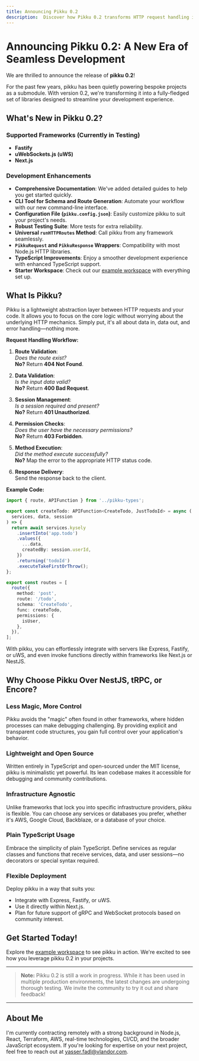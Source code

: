 ```yaml
---
title: Announcing Pikku 0.2
description:  Discover how Pikku 0.2 transforms HTTP request handling in Node.js with new features, enhanced TypeScript support, and seamless integration with popular frameworks like Fastify, uWS, and Next.js.
---
```


# Announcing Pikku 0.2: A New Era of Seamless Development

We are thrilled to announce the release of **pikku 0.2**!

For the past few years, pikku has been quietly powering bespoke projects as a submodule. With version 0.2, we're transforming it into a fully-fledged set of libraries designed to streamline your development experience.

<!-- truncate -->

## What's New in Pikku 0.2?

### Supported Frameworks (Currently in Testing)

- **Fastify**
- **uWebSockets.js (uWS)**
- **Next.js**

### Development Enhancements

- **Comprehensive Documentation**: We've added detailed guides to help you get started quickly.
- **CLI Tool for Schema and Route Generation**: Automate your workflow with our new command-line interface.
- **Configuration File (`pikku.config.json`)**: Easily customize pikku to suit your project's needs.
- **Robust Testing Suite**: More tests for extra reliability.
- **Universal `runHTTPRoutes` Method**: Call pikku from any framework seamlessly.
- **`PikkuRequest` and `PikkuResponse` Wrappers**: Compatibility with most Node.js HTTP libraries.
- **TypeScript Improvements**: Enjoy a smoother development experience with enhanced TypeScript support.
- **Starter Workspace**: Check out our [example workspace](https://github.com/pikku/workspace-starter) with everything set up.

## What Is Pikku?

Pikku is a lightweight abstraction layer between HTTP requests and your code. It allows you to focus on the core logic without worrying about the underlying HTTP mechanics. Simply put, it's all about data in, data out, and error handling—nothing more.

**Request Handling Workflow:**

1. **Route Validation**:  
   *Does the route exist?*  
   **No?** Return **404 Not Found**.

2. **Data Validation**:  
   *Is the input data valid?*  
   **No?** Return **400 Bad Request**.

3. **Session Management**:  
   *Is a session required and present?*  
   **No?** Return **401 Unauthorized**.

4. **Permission Checks**:  
   *Does the user have the necessary permissions?*  
   **No?** Return **403 Forbidden**.

5. **Method Execution**:  
   *Did the method execute successfully?*  
   **No?** Map the error to the appropriate HTTP status code.

6. **Response Delivery**:  
   Send the response back to the client.

**Example Code:**

```typescript
import { route, APIFunction } from '../pikku-types';

export const createTodo: APIFunction<CreateTodo, JustTodoId> = async (
  services, data, session
) => {
  return await services.kysely
    .insertInto('app.todo')
    .values({
      ...data,
      createdBy: session.userId,
    })
    .returning('todoId')
    .executeTakeFirstOrThrow();
};

export const routes = [
  route({
    method: 'post',
    route: '/todo',
    schema: 'CreateTodo',
    func: createTodo,
    permissions: {
      isUser,
    },
  }),
];
```

With pikku, you can effortlessly integrate with servers like Express, Fastify, or uWS, and even invoke functions directly within frameworks like Next.js or NestJS.

## Why Choose Pikku Over NestJS, tRPC, or Encore?

### **Less Magic, More Control**

Pikku avoids the "magic" often found in other frameworks, where hidden processes can make debugging challenging. By providing explicit and transparent code structures, you gain full control over your application's behavior.

### **Lightweight and Open Source**

Written entirely in TypeScript and open-sourced under the MIT license, pikku is minimalistic yet powerful. Its lean codebase makes it accessible for debugging and community contributions.

### **Infrastructure Agnostic**

Unlike frameworks that lock you into specific infrastructure providers, pikku is flexible. You can choose any services or databases you prefer, whether it's AWS, Google Cloud, Backblaze, or a database of your choice.

### **Plain TypeScript Usage**

Embrace the simplicity of plain TypeScript. Define services as regular classes and functions that receive services, data, and user sessions—no decorators or special syntax required.

### **Flexible Deployment**

Deploy pikku in a way that suits you:

- Integrate with Express, Fastify, or uWS.
- Use it directly within Next.js.
- Plan for future support of gRPC and WebSocket protocols based on community interest.

## Get Started Today!

Explore the [example workspace](https://github.com/pikku/workspace-starter) to see pikku in action. We're excited to see how you leverage pikku 0.2 in your projects.

---

> **Note:** Pikku 0.2 is still a work in progress. While it has been used in multiple production environments, the latest changes are undergoing thorough testing. We invite the community to try it out and share feedback!

---

## About Me

I'm currently contracting remotely with a strong background in Node.js, React, Terraform, AWS, real-time technologies, CI/CD, and the broader JavaScript ecosystem. If you're looking for expertise on your next project, feel free to reach out at [yasser.fadl@vlandor.com](mailto:yasser.fadl@vlandor.com).
